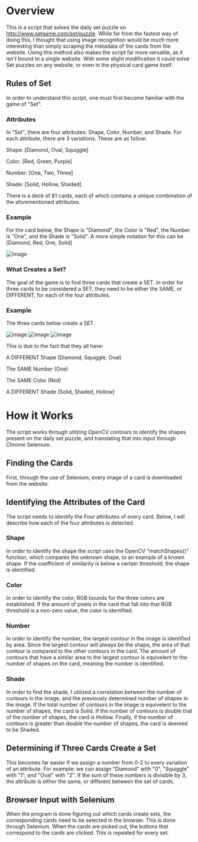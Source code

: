 # Overview

This is a script that solves the daily set puzzle on http://www.setgame.com/set/puzzle.  While far from the fastest way of doing this, I thought that using image recognition would be much more interesting than simply scraping the metadata of the cards from the website.  Using this method also makes the script far more versatile, as it isn't bound to a single website.  With some slight modification it could solve Set puzzles on any website, or even in the physical card game itself. 

## Rules of Set

In order to understand this script, one must first become familiar with the game of "Set".

### Attributes

In "Set", there are four attributes: Shape, Color, Number, and Shade.  For each attribute, there are 3 variations.  These are as follow:

Shape: [Diamond, Oval, Squiggle]

Color: [Red, Green, Purple]

Number: [One, Two, Three]

Shade: [Solid, Hollow, Shaded]

There is a deck of 81 cards, each of which contains a unique combination of the aforementioned attributes.  

### Example

For the card below, the Shape is "Diamond", the Color is "Red", the Number is "One", and the Shade is "Solid".  A more simple notation for this can be [Diamond, Red, One, Solid]

![image](https://user-images.githubusercontent.com/92408910/222538393-5a11a0f6-7668-4d49-9333-b3840b094774.png)

### What Creates a Set?

The goal of the game is to find three cards that create a SET.  In order for three cards to be considered a SET, they need to be either the SAME, or DIFFERENT, for each of the four attributes.

### Example

The three cards below create a SET.

![image](https://user-images.githubusercontent.com/92408910/222541622-a013435a-410e-47b7-aff8-35834a27ad60.png) ![image](https://user-images.githubusercontent.com/92408910/222541543-3718210c-9c18-45df-b066-acdf0f44f816.png) ![image](https://user-images.githubusercontent.com/92408910/222541687-08f873a1-dcd6-4d53-9927-0578d034e5d5.png)

This is due to the fact that they all have:

A DIFFERENT Shape (Diamond, Squiggle, Oval)

The SAME Number (One)

The SAME Color (Red)

A DIFFERENT Shade (Solid, Shaded, Hollow)

# How it Works

The script works through utilzing OpenCV contours to identify the shapes present on the daily set puzzle, and translating that into input through Chrome Selenium.

## Finding the Cards

First, through the use of Selenium, every image of a card is downloaded from the website.

## Identifying the Attributes of the Card

The script needs to identify the Four attributes of every card.  Below, I will describe how each of the four attributes is detected.

### Shape

In order to identify the shape the script uses the OpenCV "matchShapes()" function, which compares the unknown shape, to an example of a known shape.  If the coefficient of similarity is below a certain threshold, the shape is identified.

### Color

In order to identify the color, RGB bounds for the three colors are established.  If the amount of pixels in the card that fall into that RGB threshold is a non-zero value, the color is identified.

### Number

In order to identify the number, the largest contour in the image is identified by area.  Since the largest contour will always be the shape, the area of that contour is compared to the other contours in the card.  The amount of contours that have a similar area to the largest contour is equivelent to the number of shapes on the card, meaning the number is identified.

### Shade

In order to find the shade, I utilized a correlation between the number of contours in the image, and the previously determined number of shapes in the image.  If the total number of contours in the image is equivelent to the number of shapes, the card is Solid.  If the number of contours is double that of the number of shapes, the card is Hollow.  Finally, if the number of contours is greater than double the number of shapes, the card is deemed to be Shaded.

## Determining if Three Cards Create a Set

This becomes far easier if we assign a number from 0-2 to every variation of an attribute.  For example: we can assign "Diamond" with "0", "Squiggle" with "1", and "Oval" with "2".  If the sum of these numbers is divisible by 3, the attribute is either the same, or different between the set of cards.

## Browser Input with Selenium

When the program is done figuring out which cards create sets, the corresponding cards need to be selected in the browser.  This is done through Selenium.  When the cards are picked out, the buttons that correspond to the cards are clicked.  This is repeated for every set.  
